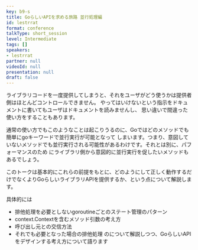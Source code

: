 ```yaml
---
key: b9-s
title: GoらしいAPIを求める旅路 並行処理編
id: lestrrat
format: conference
talkType: short_session
level: Intermediate
tags: []
speakers:
- lestrrat
partner: null
videoId: null
presentation: null
draft: false
---
```

ライブラリコードを一度提供してしまうと、それをユーザがどう使うかは提供者側はほとんどコントロールできません。
やってはいけないという指示をドキュメントに書いてもユーザはドキュメントを読みませんし、
思い違いで間違った使い方をすることもあります。

通常の使い方でもこのようなことは起こりうるのに、Goではどのメソッドでも簡単にgoキーワードで並行実行が可能となって
しまいます。つまり、意図していないメソッドでも並行実行される可能性があるわけです。それとは別に、パフォーマンスのため
にライブラリ側から意図的に並行実行を促したいメソッドもあるでしょう。

このトークは基本的にこれらの前提をもとに、どのようにして正しく動作するだけでなくよりGoらしいライブラリAPIを提供するか、という点について解説します。

具体的には
* 排他処理を必要としないgoroutineごとのステート管理のパターン
* context.Contextを含むメソッド引数の考え方
* 呼び出し元との交信方法
* それでも必要となった場合の排他処理
のについて解説しつつ、GoらしいAPIをデザインする考え方について語ります

